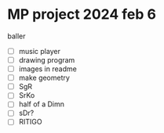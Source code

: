 # MP project 2024 feb 6
baller
- [ ] music player
- [ ] drawing program
- [ ] images in readme
- [ ] make geometry 
- [ ] SgR
- [ ] SrKo
- [ ] half of a Dimn
- [ ] sDr?
- [ ] RITIGO